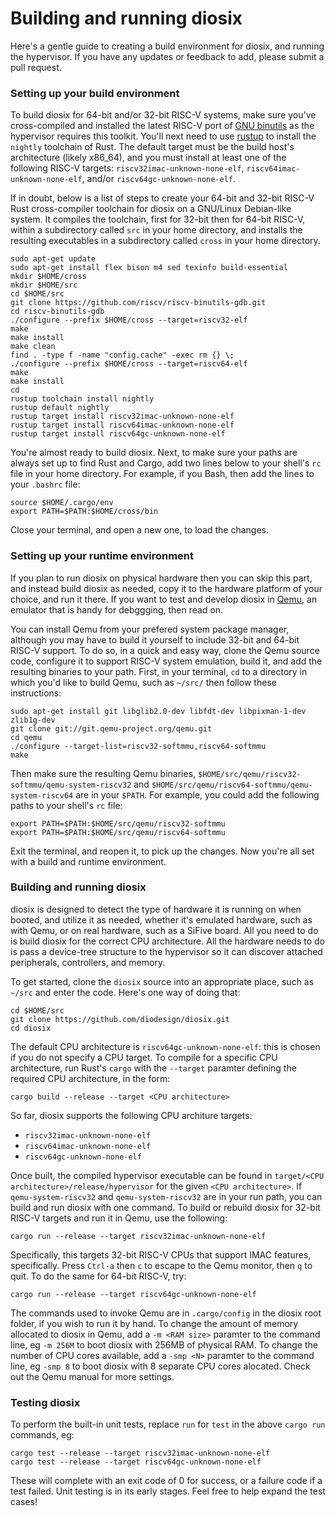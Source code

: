 # Building and running diosix

Here's a gentle guide to creating a build environment for diosix, and running the hypervisor. If you have any updates
or feedback to add, please submit a pull request.

### Setting up your build environment

To build diosix for 64-bit and/or 32-bit RISC-V systems, make sure you've cross-compiled and installed the latest RISC-V port of
[GNU binutils](https://github.com/riscv/riscv-binutils-gdb) as the hypervisor requires this toolkit. You'll next need to
use [rustup](https://rustup.rs/) to install the `nightly` toolchain of Rust. The default target must be the build
host's architecture (likely x86_64), and you must install at least one of the following RISC-V targets:
`riscv32imac-unknown-none-elf`, `riscv64imac-unknown-none-elf`, and/or `riscv64gc-unknown-none-elf`.

If in doubt, below is a list of steps to create your 64-bit and 32-bit RISC-V Rust cross-compiler toolchain for diosix on a GNU/Linux
Debian-like system. It compiles the toolchain, first for 32-bit then for 64-bit RISC-V, within a subdirectory called `src` in your
home directory, and installs the resulting executables in a subdirectory called `cross` in your home directory.

```
sudo apt-get update
sudo apt-get install flex bison m4 sed texinfo build-essential
mkdir $HOME/cross
mkdir $HOME/src
cd $HOME/src
git clone https://github.com/riscv/riscv-binutils-gdb.git
cd riscv-binutils-gdb
./configure --prefix $HOME/cross --target=riscv32-elf
make
make install
make clean
find . -type f -name "config.cache" -exec rm {} \;
./configure --prefix $HOME/cross --target=riscv64-elf
make
make install
cd
rustup toolchain install nightly
rustup default nightly
rustup target install riscv32imac-unknown-none-elf
rustup target install riscv64imac-unknown-none-elf
rustup target install riscv64gc-unknown-none-elf
```

You're almost ready to build diosix. Next, to make sure your paths are always set up to find Rust and Cargo, add two lines
below to your shell's `rc` file in your home directory. For example, if you Bash, then add the lines to your `.bashrc` file:

```
source $HOME/.cargo/env
export PATH=$PATH:$HOME/cross/bin
```

Close your terminal, and open a new one, to load the changes.

### Setting up your runtime environment

If you plan to run diosix on physical hardware then you can skip this part, and instead build diosix as needed,
copy it to the hardware platform of your choice, and run it there. If you want to test and develop diosix in
[Qemu](https://www.qemu.org/), an emulator that is handy for debggging, then read on.

You can install Qemu from your prefered system package manager, although you may have to build it yourself
to include 32-bit and 64-bit RISC-V support. To do so, in a quick and easy way, clone the Qemu source code,
configure it to support RISC-V system emulation, build it, and add the resulting binaries to your path.
First, in your terminal, `cd` to a directory in which you'd like to build Qemu, such as `~/src/` then follow these instructions:

```
sudo apt-get install git libglib2.0-dev libfdt-dev libpixman-1-dev zlib1g-dev
git clone git://git.qemu-project.org/qemu.git
cd qemu
./configure --target-list=riscv32-softmmu,riscv64-softmmu
make
```

Then make sure the resulting Qemu binaries, `$HOME/src/qemu/riscv32-softmmu/qemu-system-riscv32`
and `$HOME/src/qemu/riscv64-softmmu/qemu-system-riscv64` are in your `$PATH`. For example, you could add the
following paths to your shell's `rc` file:

```
export PATH=$PATH:$HOME/src/qemu/riscv32-softmmu
export PATH=$PATH:$HOME/src/qemu/riscv64-softmmu
```

Exit the terminal, and reopen it, to pick up the changes. Now you're all set with a build and runtime environment.

### Building and running diosix

diosix is designed to detect the type of hardware it is running on when booted, and utilize it as needed,
whether it's emulated hardware, such as with Qemu, or on real hardware, such as a SiFive board. All you need
to do is build diosix for the correct CPU architecture. All the hardware needs to do is pass a device-tree
structure to the hypervisor so it can discover attached peripherals, controllers, and memory.

To get started, clone the `diosix` source into an appropriate place, such as `~/src` and enter the code. Here's one way of doing that:

```
cd $HOME/src
git clone https://github.com/diodesign/diosix.git
cd diosix
```

The default CPU architecture is `riscv64gc-unknown-none-elf`: this is chosen if you do not specify a CPU target.
To compile for a specific CPU architecture, run Rust's `cargo` with the `--target` paramter defining the required CPU architecture, in the form:

`cargo build --release --target <CPU architecture>`

So far, diosix supports the following CPU architure targets:
* `riscv32imac-unknown-none-elf`
* `riscv64imac-unknown-none-elf`
* `riscv64gc-unknown-none-elf`

Once built, the compiled hypervisor executable can be found in `target/<CPU architecture>/release/hypervisor` for the given
`<CPU architecture>`. If `qemu-system-riscv32` and `qemu-system-riscv32` are in your run path, you can build and
run diosix with one command. To build or rebuild diosix for 32-bit RISC-V targets and run it in Qemu, use the following:

```
cargo run --release --target riscv32imac-unknown-none-elf
```

Specifically, this targets 32-bit RISC-V CPUs that support IMAC features, specifically. Press `Ctrl-a` then `c`
to escape to the Qemu monitor, then `q` to quit. To do the same for 64-bit RISC-V, try:

```
cargo run --release --target riscv64gc-unknown-none-elf
```

The commands used to invoke Qemu are in `.cargo/config` in the diosix root folder, if you wish to run it by hand.
To change the amount of memory allocated to diosix in Qemu, add a `-m <RAM size>` paramter to the command line, eg `-m 256M` to boot diosix
with 256MB of physical RAM. To change the number of CPU cores available, add a `-smp <N>` paramter to the command line, eg `-smp 8` to boot diosix
with 8 separate CPU cores alocated. Check out the Qemu manual for more settings.

### Testing diosix

To perform the built-in unit tests, replace `run` for `test` in the above `cargo run` commands, eg:

```
cargo test --release --target riscv32imac-unknown-none-elf
cargo test --release --target riscv64gc-unknown-none-elf
```

These will complete with an exit code of 0 for success, or a failure code if a test failed. Unit testing is in its early stages. Feel free to help expand the test cases!

